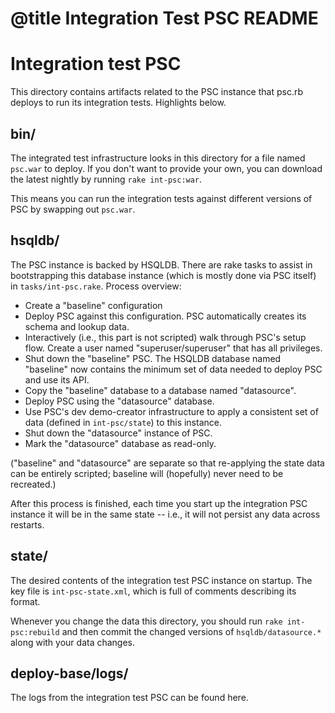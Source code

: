 # @title Integration Test PSC README

# Integration test PSC

This directory contains artifacts related to the PSC instance that
psc.rb deploys to run its integration tests. Highlights below.

## bin/

The integrated test infrastructure looks in this directory for a file
named `psc.war` to deploy. If you don't want to provide your own, you
can download the latest nightly by running `rake int-psc:war`.

This means you can run the integration tests against different
versions of PSC by swapping out `psc.war`.

## hsqldb/

The PSC instance is backed by HSQLDB. There are rake tasks to assist
in bootstrapping this database instance (which is mostly done via PSC
itself) in `tasks/int-psc.rake`. Process overview:

* Create a "baseline" configuration
* Deploy PSC against this configuration. PSC automatically creates its
  schema and lookup data.
* Interactively (i.e., this part is not scripted) walk through PSC's
  setup flow. Create a user named "superuser/superuser" that has all
  privileges.
* Shut down the "baseline" PSC. The HSQLDB database named "baseline"
  now contains the minimum set of data needed to deploy PSC and use
  its API.
* Copy the "baseline" database to a database named "datasource".
* Deploy PSC using the "datasource" database.
* Use PSC's dev demo-creator infrastructure to apply a consistent set
  of data (defined in `int-psc/state`) to this instance.
* Shut down the "datasource" instance of PSC.
* Mark the "datasource" database as read-only.

("baseline" and "datasource" are separate so that re-applying the
state data can be entirely scripted; baseline will (hopefully) never
need to be recreated.)

After this process is finished, each time you start up the integration
PSC instance it will be in the same state -- i.e., it will not persist
any data across restarts.

## state/

The desired contents of the integration test PSC instance on
startup. The key file is `int-psc-state.xml`, which is full of
comments describing its format.

Whenever you change the data this directory, you should run `rake
int-psc:rebuild` and then commit the changed versions of
`hsqldb/datasource.*` along with your data changes.

## deploy-base/logs/

The logs from the integration test PSC can be found here.
